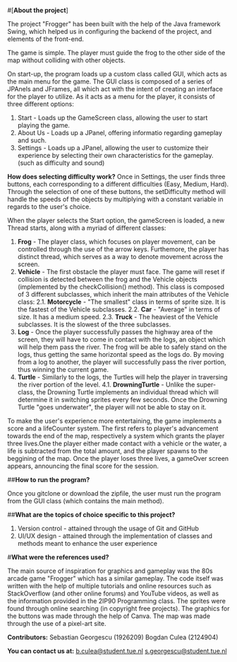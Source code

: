 #[**About the project**]

The project "Frogger" has been built with the help of the Java framework Swing, which helped us in configuring the backend of the project, and elements of the front-end.

The game is simple. The player must guide the frog to the other side of the map without colliding with other objects.

On start-up, the program loads up a custom class called GUI, which acts as the main menu for the game. The GUI class is composed of a series of JPAnels and JFrames, all which act with the intent of creating an interface for the player to utilize. As it acts as a menu for the player, it consists of three different options:

1. Start - Loads up the GameScreen class, allowing the user to start playing the game.
2. About Us - Loads up a JPanel, offering informatio regarding gameplay and such.
3. Settings - Loads up a JPanel, allowing the user to customize their experience by selecting their own characteristics for the gameplay. (such as difficulty and sound)

**How does selecting difficulty work?**
Once in  Settings, the user finds three buttons, each corresponding to a different difficulties (Easy, Medium, Hard). Through the selection of one of these buttons, the setDifficulty method will handle the speeds of the objects by multiplying with a constant variable in regards to the user's choice.

When the player selects the Start option, the gameScreen is loaded, a new Thread starts, along with a myriad of different classes:

1. **Frog** - The player class, which focuses on player movement, can be controlled through the use of the arrow keys. Furthemore, the player has distinct thread, which serves as a way to denote movement across the screen.
2. **Vehicle** - The first obstacle the player must face. The game will reset if collision is detected between the frog and the Vehicle objects (implemented by the checkCollision() method). This class is composed of 3 different subclasses, which inherit the main attributes of the Vehicle class:
   2.1. **Motorcycle** - "The smallest" class in terms of sprite size. It is the fastest of the Vehicle subclasses.
   2.2. **Car** - "Average" in terms of size. It has a medium speed.
   2.3. **Truck** - The heaviest of the Vehicle subclasses. It is the slowest of the three subclasses.
3. **Log** - Once the player successfully passes the highway area of the screen, they will have to come in contact with the logs, an object which will help them pass the river. The frog will be able to safely stand on the logs, thus getting the same horizontal speed as the logs do. By moving from a log to another, the player will successfully pass the river portion, thus winning the current game.
4. **Turtle** - Similarly to the logs, the Turtles will help the player in traversing the river portion of the level.
   4.1. **DrowningTurtle** - Unlike the super-class, the Drowning Turtle implements an individual thread which will determine it in switching sprites every few seconds. Once the Drowning Turtle "goes underwater", the player will not be able to stay on it.

To make the user's experience more entertaining, the game implements a score and a lifeCounter system. The first refers to player's advancement towards the end of the map, respectively a system which grants the player three lives.One the player either made contact with a vehicle or the water, a life is subtracted from the total amount, and the player spawns to the beggining of the map. Once the player loses three lives, a gameOver screen appears, announcing the final score for the session.

##**How to run the program?**

Once you gitclone or download the zipfile, the user must run the program from the GUI class (which contains the main method).

##**What are the topics of choice specific to this project?**

1. Version control - attained through the usage of Git and GitHub
2. UI/UX design - attained through the implementation of classes and methods meant to enhance the user experience

#**What were the references used?**

The main source of inspiration for graphics and gameplay was the 80s arcade game "Frogger" which has a similar gameplay.
The code itself was written with the help of multiple tutorials and online resources such as StackOverflow (and other online forums) and YouTube videos, as well as the information provided in the 2IP90 Programming class.
The sprites were found through online searching (in copyright free projects).
The graphics for the buttons was made through the help of Canva.
The map was made through the use of a pixel-art site.

**Contributors:**
Sebastian Georgescu (1926209)
Bogdan Culea (2124904)

**You can contact us at:**
b.culea@student.tue.nl
s.georgescu@student.tue.nl

